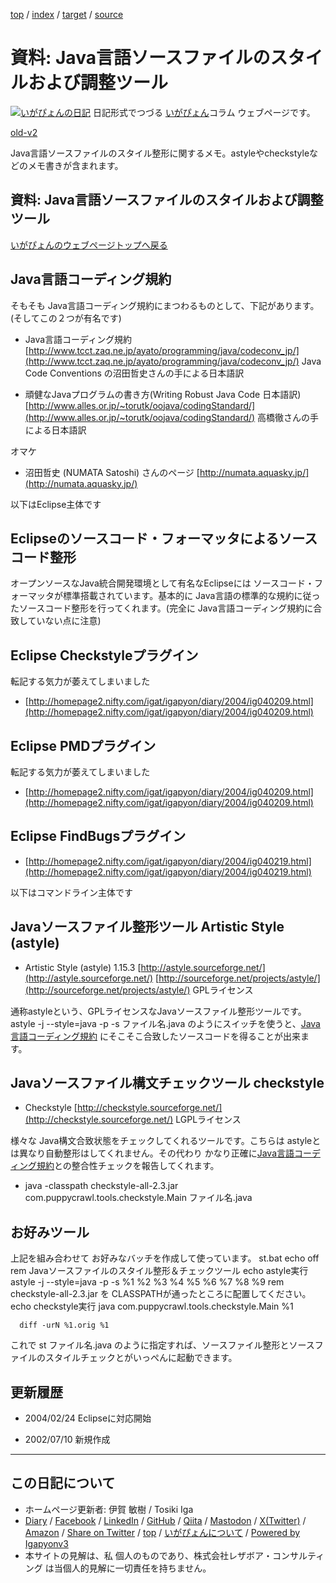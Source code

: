 [top](../index.html) / [index](index.html) / [target](https://www.igapyon.jp/igapyon/diary/memo/memojavastyle.html) / [source](https://github.com/igapyon/diary/blob/master/memo/memojavastyle.src.md) 

資料: Java言語ソースファイルのスタイルおよび調整ツール
=====================================================================================================
[![いがぴょんの日記](https://www.igapyon.jp/igapyon/diary/images/iga202308_64.jpg "いがぴょん")](https://www.igapyon.jp/igapyon/diary/memo/memoigapyon.html) 日記形式でつづる [いがぴょん](https://www.igapyon.jp/igapyon/diary/memo/memoigapyon.html)コラム ウェブページです。

[old-v2](memojavastyle-orig.html)

Java言語ソースファイルのスタイル整形に関するメモ。astyleやcheckstyleなどのメモ書きが含まれます。

## 資料: Java言語ソースファイルのスタイルおよび調整ツール

[いがぴょんのウェブページトップへ戻る](../../index.html)

## Java言語コーディング規約

そもそも Java言語コーディング規約にまつわるものとして、下記があります。(そしてこの２つが有名です)

* Java言語コーディング規約
  [http://www.tcct.zaq.ne.jp/ayato/programming/java/codeconv_jp/](http://www.tcct.zaq.ne.jp/ayato/programming/java/codeconv_jp/)
  Java Code Conventions の沼田哲史さんの手による日本語訳
  
* 頑健なJavaプログラムの書き方(Writing Robust Java Code 日本語訳)
  [http://www.alles.or.jp/~torutk/oojava/codingStandard/](http://www.alles.or.jp/~torutk/oojava/codingStandard/)
  高橋徹さんの手による日本語訳

オマケ

* 沼田哲史 (NUMATA Satoshi) さんのページ
  [http://numata.aquasky.jp/](http://numata.aquasky.jp/)

以下はEclipse主体です

## Eclipseのソースコード・フォーマッタによるソースコード整形

オープンソースなJava統合開発環境として有名なEclipseには ソースコード・フォーマッタが標準搭載されています。基本的に Java言語の標準的な規約に従ったソースコード整形を行ってくれます。(完全に
Java言語コーディング規約に合致していない点に注意)

## Eclipse Checkstyleプラグイン

転記する気力が萎えてしまいました

* [http://homepage2.nifty.com/igat/igapyon/diary/2004/ig040209.html](http://homepage2.nifty.com/igat/igapyon/diary/2004/ig040209.html)

## Eclipse PMDプラグイン

転記する気力が萎えてしまいました

* [http://homepage2.nifty.com/igat/igapyon/diary/2004/ig040209.html](http://homepage2.nifty.com/igat/igapyon/diary/2004/ig040209.html)

## Eclipse FindBugsプラグイン

* [http://homepage2.nifty.com/igat/igapyon/diary/2004/ig040219.html](http://homepage2.nifty.com/igat/igapyon/diary/2004/ig040219.html)

以下はコマンドライン主体です

## Javaソースファイル整形ツール Artistic Style (astyle)

* Artistic Style (astyle) 1.15.3
  [http://astyle.sourceforge.net/](http://astyle.sourceforge.net/)
  [http://sourceforge.net/projects/astyle/](http://sourceforge.net/projects/astyle/)
  GPLライセンス

通称astyleという、GPLライセンスなJavaソースファイル整形ツールです。astyle -j --style=java -p -s ファイル名.java のようにスイッチを使うと、[Java言語コーディング規約](http://www.tcct.zaq.ne.jp/ayato/programming/java/codeconv_jp/) にそこそこ合致したソースコードを得ることが出来ます。

## Javaソースファイル構文チェックツール checkstyle

* Checkstyle
  [http://checkstyle.sourceforge.net/](http://checkstyle.sourceforge.net/)
  LGPLライセンス

様々な Java構文合致状態をチェックしてくれるツールです。こちらは astyleとは異なり自動整形はしてくれません。その代わり かなり正確に[Java言語コーディング規約](http://www.tcct.zaq.ne.jp/ayato/programming/java/codeconv_jp/)との整合性チェックを報告してくれます。

* java -classpath checkstyle-all-2.3.jar com.puppycrawl.tools.checkstyle.Main
  ファイル名.java

## お好みツール

上記を組み合わせて お好みなバッチを作成して使っています。
st.bat
echo off
rem Javaソースファイルのスタイル整形＆チェックツール
echo astyle実行
astyle -j --style=java -p -s %1 %2 %3 %4 %5 %6 %7 %8 %9
rem checkstyle-all-2.3.jar を CLASSPATHが通ったところに配置してください。
echo checkstyle実行
      java com.puppycrawl.tools.checkstyle.Main %1
      
      diff -urN %1.orig %1

これで st ファイル名.java のように指定すれば、ソースファイル整形とソースファイルのスタイルチェックとがいっぺんに起動できます。

## 更新履歴

* 2004/02/24 Eclipseに対応開始
  
* 2002/07/10 新規作成

----------------------------------------------------------------------------------------------------

## この日記について

* ホームページ更新者: 伊賀 敏樹 / Tosiki Iga
* [Diary](https://www.igapyon.jp/igapyon/diary/) / [Facebook](https://www.facebook.com/igapyon) / [LinkedIn](https://www.linkedin.com/in/toshikiiga) / [GitHub](https://github.com/igapyon) / [Qiita](https://qiita.com/igapyon) / [Mastodon](https://social.vivaldi.net/@igapyon) / [X(Twitter)](https://twitter.com/ToshikiIga) / [Amazon](https://www.amazon.co.jp/%E4%BC%8A%E8%B3%80-%E6%95%8F%E6%A8%B9/e/B004LTQWCQ) / 
[Share on Twitter](https://twitter.com/intent/tweet?hashtags=igapyon%2Cdiary%2C%E3%81%84%E3%81%8C%E3%81%B4%E3%82%87%E3%82%93&text=%E8%B3%87%E6%96%99%3A+Java%E8%A8%80%E8%AA%9E%E3%82%BD%E3%83%BC%E3%82%B9%E3%83%95%E3%82%A1%E3%82%A4%E3%83%AB%E3%81%AE%E3%82%B9%E3%82%BF%E3%82%A4%E3%83%AB%E3%81%8A%E3%82%88%E3%81%B3%E8%AA%BF%E6%95%B4%E3%83%84%E3%83%BC%E3%83%AB&url=https%3A%2F%2Fwww.igapyon.jp%2Figapyon%2Fdiary%2Fmemo%2Fmemojavastyle.html) / [top](../index.html) / [いがぴょんについて](https://www.igapyon.jp/igapyon/diary/memo/memoigapyon.html) / [Powered by Igapyonv3](https://github.com/igapyon/igapyonv3)
* 本サイトの見解は、私 個人のものであり、株式会社レザボア・コンサルティング は当個人的見解に一切責任を持ちません。 
